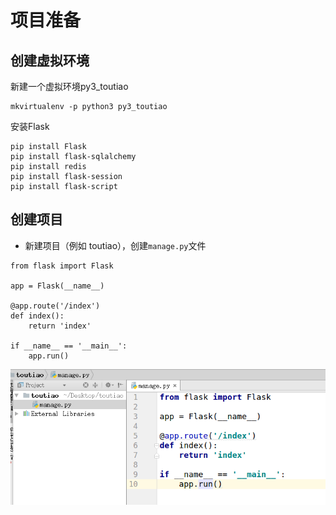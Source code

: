 # 项目准备

## 创建虚拟环境

新建一个虚拟环境py3\_toutiao

```
mkvirtualenv -p python3 py3_toutiao
```

安装Flask

```
pip install Flask
pip install flask-sqlalchemy
pip install redis
pip install flask-session
pip install flask-script
```

## 创建项目

* 新建项目（例如 toutiao），创建`manage.py`文件

```
from flask import Flask

app = Flask(__name__)

@app.route('/index')
def index():
    return 'index'

if __name__ == '__main__':
    app.run()
```

![](/assets/创建项目.png)

